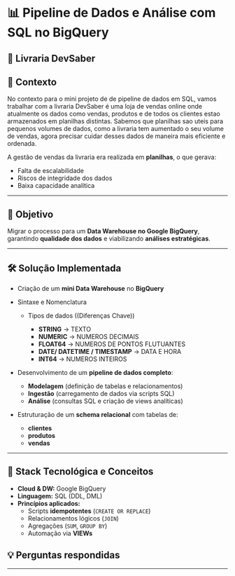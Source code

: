 # 📊 Pipeline de Dados e Análise com SQL no BigQuery
## 📔 Livraria DevSaber

## 📌 Contexto

No contexto para o mini projeto de de pipeline de dados em SQL, vamos trabalhar com a livraria DevSaber é uma loja de vendas online onde atualmente os dados como vendas, produtos e de todos os clientes estao armazenados em planilhas distintas. Sabemos que planilhas sao uteis para pequenos volumes de dados, como a livraria tem aumentado o seu volume de vendas, agora precisar cuidar desses dados de maneira mais eficiente e ordenada.

A gestão de vendas da livraria era realizada em **planilhas**, o que gerava:
- Falta de escalabilidade  
- Riscos de integridade dos dados  
- Baixa capacidade analítica  

---

## 🎯 Objetivo
Migrar o processo para um **Data Warehouse no Google BigQuery**, garantindo **qualidade dos dados** e viabilizando **análises estratégicas**.

---

## 🛠️ Solução Implementada

- Criação de um **mini Data Warehouse** no **BigQuery**  
- Sintaxe e Nomenclatura
  - Tipos de dados ((Diferenças Chave))

      - **STRING** → TEXTO
      - **NUMERIC** → NUMEROS DECIMAIS
      - **FLOAT64** → NUMEROS DE PONTOS FLUTUANTES
      - **DATE/ DATETIME / TIMESTAMP** → DATA E HORA
      - **INT64** → NUMEROS INTEIROS

- Desenvolvimento de um **pipeline de dados completo**:  
  - **Modelagem** (definição de tabelas e relacionamentos)  
  - **Ingestão** (carregamento de dados via scripts SQL)  
  - **Análise** (consultas SQL e criação de views analíticas)  

- Estruturação de um **schema relacional** com tabelas de:
  - **clientes**  
  - **produtos**  
  - **vendas**  

---

## 🚀 Stack Tecnológica e Conceitos
- **Cloud & DW:** Google BigQuery  
- **Linguagem:** SQL (DDL, DML)  
- **Princípios aplicados:**  
  - Scripts **idempotentes** (`CREATE OR REPLACE`)  
  - Relacionamentos lógicos (`JOIN`)  
  - Agregações (`SUM`, `GROUP BY`)  
  - Automação via **VIEWs**  


## 💡 Perguntas respondidas 



---
